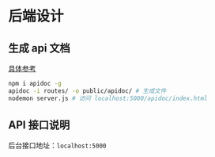 # 后端设计
## 生成 api 文档
[具体参考](https://www.jianshu.com/p/7e1b057b047c/)
```bash
npm i apidoc -g
apidoc -i routes/ -o public/apidoc/ # 生成文件
nodemon server.js # 访问 localhost:5000/apidoc/index.html
```
## API 接口说明
后台接口地址：`localhost:5000`
